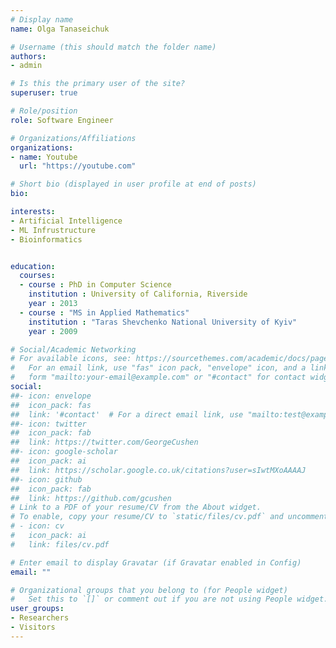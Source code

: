 ```yaml
---
# Display name
name: Olga Tanaseichuk

# Username (this should match the folder name)
authors:
- admin

# Is this the primary user of the site?
superuser: true

# Role/position
role: Software Engineer

# Organizations/Affiliations
organizations:
- name: Youtube
  url: "https://youtube.com"

# Short bio (displayed in user profile at end of posts)
bio: 

interests:
- Artificial Intelligence
- ML Infrustructure
- Bioinformatics


education:
  courses:
  - course : PhD in Computer Science
    institution : University of California, Riverside
    year : 2013
  - course : "MS in Applied Mathematics"
    institution : "Taras Shevchenko National University of Kyiv"
    year : 2009

# Social/Academic Networking
# For available icons, see: https://sourcethemes.com/academic/docs/page-builder/#icons
#   For an email link, use "fas" icon pack, "envelope" icon, and a link in the
#   form "mailto:your-email@example.com" or "#contact" for contact widget.
social:
##- icon: envelope
##  icon_pack: fas
##  link: '#contact'  # For a direct email link, use "mailto:test@example.org".
##- icon: twitter
##  icon_pack: fab
##  link: https://twitter.com/GeorgeCushen
##- icon: google-scholar
##  icon_pack: ai
##  link: https://scholar.google.co.uk/citations?user=sIwtMXoAAAAJ
##- icon: github
##  icon_pack: fab
##  link: https://github.com/gcushen
# Link to a PDF of your resume/CV from the About widget.
# To enable, copy your resume/CV to `static/files/cv.pdf` and uncomment the lines below.
# - icon: cv
#   icon_pack: ai
#   link: files/cv.pdf

# Enter email to display Gravatar (if Gravatar enabled in Config)
email: ""

# Organizational groups that you belong to (for People widget)
#   Set this to `[]` or comment out if you are not using People widget.
user_groups:
- Researchers
- Visitors
---
```





